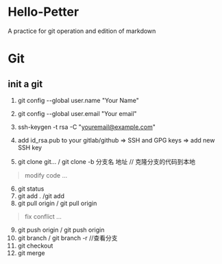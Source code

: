 # Hello-Petter
 A practice for git operation and edition of markdown

# Git 

 ## init a git 
 1. git config --global user.name "Your Name"
 2. git config --global user.email "Your email"

 3. ssh-keygen -t rsa -C "youremail@example.com"
 4. add id_rsa.pub to your gitlab/github => SSH and GPG keys => add new SSH key
 5. git clone git... /  git clone -b 分支名 地址 // 克隆分支的代码到本地
 > modify code ...
 6. git status
 7. git add . /git add <filename>
 8. git pull origin <branch> / git pull origin <master>
 > fix conflict ...
 9. git push origin <branch> / git push origin <master> 
 10. git branch / git branch -r //查看分支
 11. git checkout <branch>
 12. git merge <branch>



